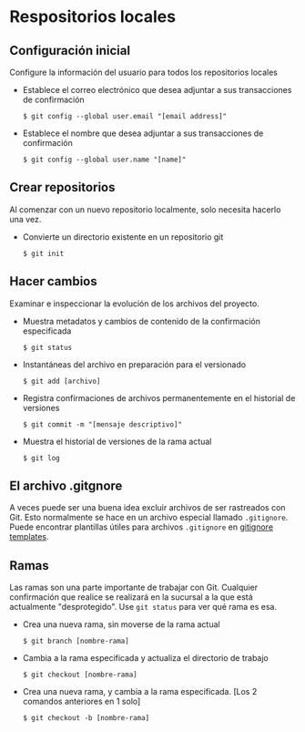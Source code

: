 # Respositorios locales

## Configuración inicial

Configure la información del usuario para todos los repositorios locales

- Establece el correo electrónico que desea adjuntar a sus transacciones de confirmación

      $ git config --global user.email "[email address]"

- Establece el nombre que desea adjuntar a sus transacciones de confirmación
      
      $ git config --global user.name "[name]"

## Crear repositorios

Al comenzar con un nuevo repositorio localmente, solo necesita hacerlo una vez.

- Convierte un directorio existente en un repositorio git

      $ git init


## Hacer cambios

Examinar e inspeccionar la evolución de los archivos del proyecto.

- Muestra metadatos y cambios de contenido de la confirmación especificada

      $ git status

- Instantáneas del archivo en preparación para el versionado

      $ git add [archivo]

- Registra confirmaciones de archivos permanentemente en el historial de versiones
  
      $ git commit -m "[mensaje descriptivo]"

- Muestra el historial de versiones de la rama actual
  
      $ git log

## El archivo .gitgnore

A veces puede ser una buena idea excluir archivos de ser rastreados con Git. Esto normalmente se hace en un archivo especial llamado `.gitignore`. Puede encontrar plantillas útiles para archivos `.gitignore` en [gitignore templates](https://github.com/github/gitignore).


## Ramas

Las ramas son una parte importante de trabajar con Git. Cualquier confirmación que realice se realizará en la sucursal a la que está actualmente "desprotegido". Use `git status` para ver qué rama es esa. 

- Crea una nueva rama, sin moverse de la rama actual
  
      $ git branch [nombre-rama] 

- Cambia a la rama especificada y actualiza el directorio de trabajo
  
      $ git checkout [nombre-rama] 

- Crea una nueva rama, y cambia a la rama especificada. [Los 2 comandos anteriores en 1 solo]

      $ git checkout -b [nombre-rama]

